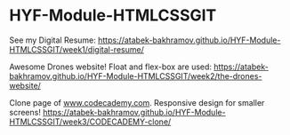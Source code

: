 # HYF-Module-HTMLCSSGIT

See my Digital Resume:
https://atabek-bakhramov.github.io/HYF-Module-HTMLCSSGIT/week1/digital-resume/

Awesome Drones website! Float and flex-box are used:
https://atabek-bakhramov.github.io/HYF-Module-HTMLCSSGIT/week2/the-drones-website/

Clone page of www.codecademy.com. Responsive design for smaller screens! 
https://atabek-bakhramov.github.io/HYF-Module-HTMLCSSGIT/week3/CODECADEMY-clone/
